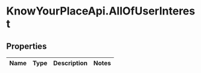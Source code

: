 # KnowYourPlaceApi.AllOfUserInterest

## Properties
Name | Type | Description | Notes
------------ | ------------- | ------------- | -------------
